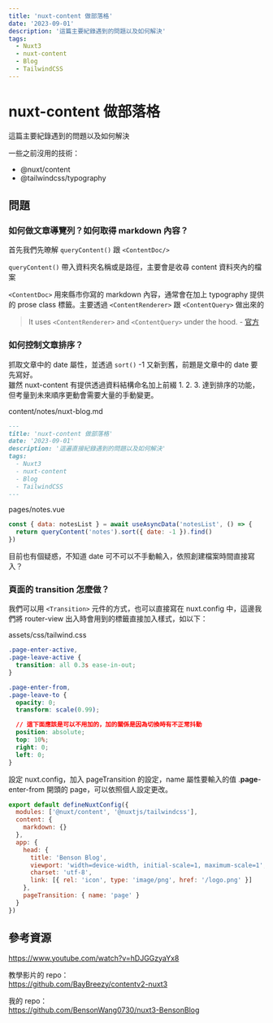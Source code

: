 ```yaml
---
title: 'nuxt-content 做部落格'
date: '2023-09-01'
description: '這篇主要紀錄遇到的問題以及如何解決'
tags:
  - Nuxt3
  - nuxt-content
  - Blog
  - TailwindCSS
---
```


# nuxt-content 做部落格

這篇主要紀錄遇到的問題以及如何解決

一些之前沒用的技術：

- @nuxt/content
- @tailwindcss/typography

## 問題

### 如何做文章導覽列？如何取得 markdown 內容？

首先我們先暸解 `queryContent()` 跟 `<ContentDoc/>`

`queryContent()` 帶入資料夾名稱或是路徑，主要會是收尋 content 資料夾內的檔案

`<ContentDoc>` 用來縣市你寫的 markdown 內容，通常會在加上 typography 提供的 prose class 標籤。主要透過 `<ContentRenderer>` 跟 `<ContentQuery>` 做出來的

> It uses `<ContentRenderer>` and `<ContentQuery>` under the hood. - [官方](https://content.nuxtjs.org/api/components/content-doc)

### 如何控制文章排序？

抓取文章中的 date 屬性，並透過 `sort()` -1 又新到舊，前題是文章中的 date 要先寫好。<br>雖然 nuxt-content 有提供透過資料結構命名加上前綴 1. 2. 3. 達到排序的功能，但考量到未來順序更動會需要大量的手動變更。

content/notes/nuxt-blog.md

```md
---
title: 'nuxt-content 做部落格'
date: '2023-09-01'
description: '這遍直接紀錄遇到的問題以及如何解決'
tags:
  - Nuxt3
  - nuxt-content
  - Blog
  - TailwindCSS
---
```

pages/notes.vue

```js
const { data: notesList } = await useAsyncData('notesList', () => {
  return queryContent('notes').sort({ date: -1 }).find()
})
```

目前也有個疑惑，不知道 date 可不可以不手動輸入，依照創建檔案時間直接寫入？

### 頁面的 transition 怎麼做？

我們可以用 `<Transition>` 元件的方式，也可以直接寫在 nuxt.config 中，這邊我們將 router-view 出入時會用到的標籤直接加入樣式，如以下：

assets/css/tailwind.css

```css class='mt-0'
.page-enter-active,
.page-leave-active {
  transition: all 0.3s ease-in-out;
}

.page-enter-from,
.page-leave-to {
  opacity: 0;
  transform: scale(0.99);

  // 這下面應該是可以不用加的，加的關係是因為切換時有不正常抖動
  position: absolute;
  top: 10%;
  right: 0;
  left: 0;
}
```

設定 nuxt.config，加入 pageTransition 的設定，name 屬性要輸入的值 .**page**-enter-from 開頭的 page，可以依照個人設定更改。

```js
export default defineNuxtConfig({
  modules: ['@nuxt/content', '@nuxtjs/tailwindcss'],
  content: {
    markdown: {}
  },
  app: {
    head: {
      title: 'Benson Blog',
      viewport: 'width=device-width, initial-scale=1, maximum-scale=1',
      charset: 'utf-8',
      link: [{ rel: 'icon', type: 'image/png', href: '/logo.png' }]
    },
    pageTransition: { name: 'page' }
  }
})
```

## 參考資源

https://www.youtube.com/watch?v=hDJGGzyaYx8

教學影片的 repo：<br>
https://github.com/BayBreezy/contentv2-nuxt3

我的 repo：<br>
https://github.com/BensonWang0730/nuxt3-BensonBlog
